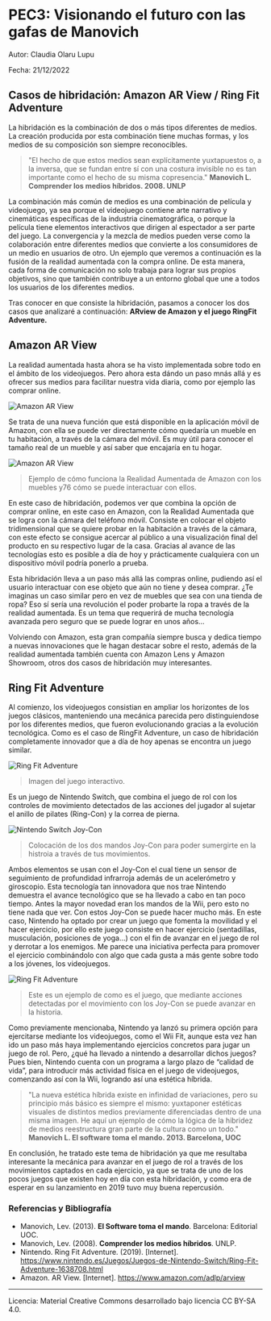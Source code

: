 # PEC3: Visionando el futuro con las gafas de Manovich 

Autor: Claudia Olaru Lupu

Fecha: 21/12/2022

## Casos de hibridación: Amazon AR View / Ring Fit Adventure

  La hibridación es la combinación de dos o más tipos diferentes de medios. La creación producida por esta combinación tiene muchas formas, y los medios de su composición son siempre reconocibles.
  
>"El hecho de que estos medios sean explícitamente yuxtapuestos o, a la inversa, que se fundan entre sí con una costura invisible no es tan importante como el hecho de su misma copresencia." **Manovich L. Comprender los medios híbridos. 2008. UNLP**

  La combinación más común de medios es una combinación de película y videojuego, ya sea porque el videojuego contiene arte narrativo y cinemáticas específicas de la industria cinematográfica, o porque la película tiene elementos interactivos que dirigen al espectador a ser parte del juego.  La convergencia y la mezcla de medios pueden verse como la colaboración entre diferentes medios que convierte a los consumidores de un medio en usuarios de otro. Un ejemplo que veremos a continuación es la fusión de la realidad aumentada con la compra online. De esta manera, cada forma de comunicación no solo trabaja para lograr sus propios objetivos, sino que también contribuye a un entorno global que une a todos los usuarios de los diferentes medios.
  
  Tras conocer en que consiste la hibridación, pasamos a conocer los dos casos que analizaré a continuación: **ARview de Amazon y el juego RingFit Adventure.**

## Amazon AR View

La realidad aumentada hasta ahora se ha visto implementada sobre todo en el ámbito de los videojuegos. Pero ahora esta dándo un paso mnás allá y es ofrecer sus medios para facilitar nuestra vida diaria, como por ejemplo las comprar online.

![Amazon AR View](https://m.media-amazon.com/images/G/01/VisualSearch/arview/block2newhero._CB1554928733_.png)

Se trata de una nueva función que está disponible en la aplicación móvil de Amazon, con ella se puede ver directamente cómo quedaría un mueble en tu habitación, a través de la cámara del móvil. Es muy útil para conocer el tamaño real de un mueble y así saber que encajaría en tu hogar.

![Amazon AR View](http://genk.mediacdn.vn/2017/giphy0-1509593609454.gif)
> Ejemplo de cómo funciona la Realidad Aumentada de Amazon con los muebles y76 cómo se puede interactuar con ellos.

En este caso de hibridación, podemos ver que combina la opción de comprar online, en este caso en Amazon, con la Realidad Aumentada que se logra con la cámara del teléfono móvil. Consiste en colocar el objeto tridimensional que se quiere probar en la habitación a través de la cámara, con este efecto se consigue acercar al público a una visualización final del producto en su respectivo lugar de la casa. Gracias al avance de las tecnologías esto es posible a día de hoy y prácticamente cualquiera con un dispositivo móvil podría ponerlo a prueba. 

Esta hibridación lleva a un paso más allá las compras online, pudiendo así el usuario interactuar con ese objeto que aún no tiene y desea comprar. ¿Te imaginas un caso similar pero en vez de muebles que sea con una tienda de ropa? Eso sí sería una revolución el poder probarte la ropa a través de la realidad aumentada. Es un tema que requerirá de mucha tecnología avanzada pero seguro que se puede lograr en unos años…

Volviendo con Amazon, esta gran compañía siempre busca y dedica tiempo a nuevas innovaciones que le hagan destacar sobre el resto, además de la realidad aumentada también cuenta con Amazon Lens y Amazon Showroom, otros dos casos de hibridación muy interesantes.


## Ring Fit Adventure

Al comienzo, los videojuegos consistian en ampliar los horizontes de los juegos clásicos, manteniendo una mecánica parecida pero distinguiendose por los diferentes medios, que fueron evolucionando gracias a la evolución tecnológica. Como es el caso de RingFit Adventure, un caso de hibridación completamente innovador que a día de hoy apenas se encontra un juego similar.

![Ring Fit Adventure](https://user-images.githubusercontent.com/120422144/208919306-78581d5b-a795-47a4-9fc7-a66d711153f7.png)
>Imagen del juego interactivo.

Es un juego de Nintendo Switch, que combina el juego de rol con los controles de movimiento detectados de las acciones del jugador al sujetar el anillo de pilates (Ring-Con) y la correa de pierna.

![Nintendo Switch Joy-Con](https://i.kinja-img.com/gawker-media/image/upload/t_original/tzqrl722ykemxd7ojlqn.gif)
> Colocación de los dos mandos Joy-Con para poder sumergirte en la histroia a través de tus movimientos.

Ambos elementos se usan con el Joy-Con el cual tiene un sensor de seguimiento de profundidad infrarroja además de un acelerómetro y giroscopio. Esta tecnología tan innovadora que nos trae Nintendo demuestra el avance tecnológico que se ha llevado a cabo en tan poco tiempo. Antes la mayor novedad eran los mandos de la Wii, pero esto no tiene nada que ver. Con estos Joy-Con se puede hacer mucho más. En este caso, Nintendo ha optado por crear un juego que fomenta la movilidad y el hacer ejercicio, por ello este juego consiste en hacer ejercicio (sentadillas, musculación, posiciones de yoga...) con el fin de avanzar en el juego de rol y derrotar a los enemigos. Me parece una iniciativa perfecta para promover el ejercicio combinándolo con algo que cada gusta a más gente sobre todo a los jóvenes, los videojuegos.

![Ring Fit Adventure](https://media.giphy.com/media/iH7GzzimRJxOAaTcRM/giphy.gif)
> Este es un ejemplo de como es el juego, que mediante acciones detectadas por el movimiento con los Joy-Con se puede avanzar en la historia.

Como previamente mencionaba, Nintendo ya lanzó su primera opción para ejercitarse mediante los videojuegos, como el Wii Fit, aunque esta vez han ido un paso más haya implementando ejercicios concretos para jugar un juego de rol. Pero, ¿qué ha llevado a nintendo a desarrollar dichos juegos? Pues bien, Nintendo cuenta con un programa a largo plazo de “calidad de vida”, para introducir más actividad física en el juego de videojuegos, comenzando así con la Wii, logrando así una estética híbrida.

> "La nueva estética híbrida existe en infinidad de variaciones, pero su principio más básico es siempre el mismo: yuxtaponer estéticas visuales de distintos medios previamente diferenciadas dentro de una misma imagen. He aquí un ejemplo de cómo la lógica de la hibridez de medios reestructura gran parte de la cultura como un todo." **Manovich L. El software toma el mando. 2013. Barcelona, UOC**

En conclusión, he tratado este tema de hibridación ya que me resultaba interesante la mecánica para avanzar en el juego de rol a través de los movimientos captados en cada ejercicio, ya que se trata de uno de los pocos juegos que existen hoy en día con esta hibridación, y como era de esperar en su lanzamiento en 2019 tuvo muy buena repercusión.

### Referencias y Bibliografía

* Manovich, Lev. (2013). **El Software toma el mando**. Barcelona: Editorial UOC.
* Manovich, Lev. (2008). **Comprender los medios híbridos**. UNLP.
* Nintendo. Ring Fit Adventure. (2019). [Internet]. https://www.nintendo.es/Juegos/Juegos-de-Nintendo-Switch/Ring-Fit-Adventure-1638708.html
* Amazon. AR View. [Internet]. https://www.amazon.com/adlp/arview

----

Licencia: Material Creative Commons desarrollado bajo licencia CC BY-SA 4.0.
